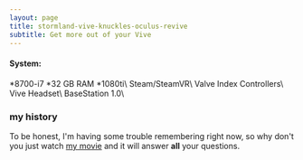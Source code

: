 ```yaml
---
layout: page
title: stormland-vive-knuckles-oculus-revive
subtitle: Get more out of your Vive
---
```


#### System:  
*8700-i7 *32 GB RAM *1080ti\  Steam/SteamVR\ Valve Index Controllers\ Vive Headset\ BaseStation 1.0\

### my history

To be honest, I'm having some trouble remembering right now, so why don't you just watch [my movie](https://en.wikipedia.org/wiki/The_Princess_Bride_%28film%29) and it will answer **all** your questions.
